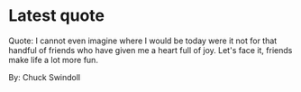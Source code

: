 # Latest quote 

Quote: I cannot even imagine where I would be today were it not for that handful of friends who have given me a heart full of joy. Let's face it, friends make life a lot more fun. 

By: Chuck Swindoll